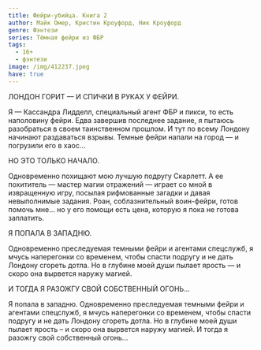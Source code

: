 ```yaml
---
title: Фейри-убийца. Книга 2
author: Майк Омер, Кристин Кроуфорд, Ник Кроуфорд
genre: Фэнтези
series: Тёмная фейри из ФБР
tags:
  - 16+
  - фэнтези
image: /img/412237.jpeg
have: true
---
```

ЛОНДОН ГОРИТ — И СПИЧКИ В РУКАХ У ФЕЙРИ.

Я — Кассандра Лидделл, специальный агент ФБР и пикси, то есть наполовину фейри. Едва завершив последнее задание, я пытаюсь разобраться в своем таинственном прошлом. И тут по всему Лондону начинают раздаваться взрывы. Темные фейри напали на город — и погрузили его в хаос…

НО ЭТО ТОЛЬКО НАЧАЛО.

Одновременно похищают мою лучшую подругу Скарлетт. А ее похититель — мастер магии отражений — играет со мной в извращенную игру, посылая рифмованные загадки и давая невыполнимые задания. Роан, соблазнительный воин-фейри, готов помочь мне… но у его помощи есть цена, которую я пока не готова заплатить.

Я ПОПАЛА В ЗАПАДНЮ.

Одновременно преследуемая темными фейри и агентами спецслужб, я мчусь наперегонки со временем, чтобы спасти подругу и не дать Лондону сгореть дотла. Но в глубине моей души пылает ярость — и скоро она вырвется наружу магией.

И ТОГДА Я РАЗОЖГУ СВОЙ СОБСТВЕННЫЙ ОГОНЬ…

Я попала в западню. Одновременно преследуемая темными фейри и агентами спецслужб, я мчусь наперегонки со временем, чтобы спасти подругу и не дать Лондону сгореть дотла. Но в глубине моей души пылает ярость – и скоро она вырвется наружу магией. И тогда я разожгу свой собственный огонь…